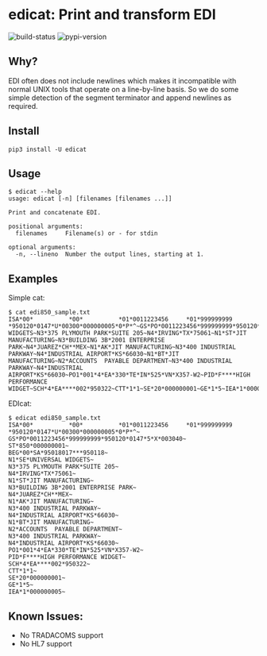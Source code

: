 # edicat: Print and transform EDI

![build-status](https://circleci.com/gh/notpeter/edicat.svg?style=shield&circle-token=:circle-token)
![pypi-version](https://img.shields.io/pypi/v/edicat.svg)

## Why?

EDI often does not include newlines which makes it incompatible with
normal UNIX tools that operate on a line-by-line basis.  So we do some
simple detection of the segment terminator and append newlines as required.

## Install

```
pip3 install -U edicat
```

## Usage

```shell
$ edicat --help
usage: edicat [-n] [filenames [filenames ...]]

Print and concatenate EDI.

positional arguments:
  filenames     Filename(s) or - for stdin

optional arguments:
  -n, --lineno  Number the output lines, starting at 1.
```

## Examples
Simple cat:
```shell
$ cat edi850_sample.txt
ISA*00*          *00*          *01*0011223456     *01*999999999      *950120*0147*U*00300*000000005*0*P*^~GS*PO*0011223456*999999999*950120*0147*5*X*003040~ST*850*000000001~BEG*00*SA*95018017***950118~N1*SE*UNIVERSAL WIDGETS~N3*375 PLYMOUTH PARK*SUITE 205~N4*IRVING*TX*75061~N1*ST*JIT MANUFACTURING~N3*BUILDING 3B*2001 ENTERPRISE PARK~N4*JUAREZ*CH**MEX~N1*AK*JIT MANUFACTURING~N3*400 INDUSTRIAL PARKWAY~N4*INDUSTRIAL AIRPORT*KS*66030~N1*BT*JIT MANUFACTURING~N2*ACCOUNTS  PAYABLE DEPARTMENT~N3*400 INDUSTRIAL PARKWAY~N4*INDUSTRIAL AIRPORT*KS*66030~PO1*001*4*EA*330*TE*IN*525*VN*X357-W2~PID*F****HIGH PERFORMANCE WIDGET~SCH*4*EA****002*950322~CTT*1*1~SE*20*000000001~GE*1*5~IEA*1*000000005~
```

EDIcat:
```shell
$ edicat edi850_sample.txt
ISA*00*          *00*          *01*0011223456     *01*999999999      *950120*0147*U*00300*000000005*0*P*^~
GS*PO*0011223456*999999999*950120*0147*5*X*003040~
ST*850*000000001~
BEG*00*SA*95018017***950118~
N1*SE*UNIVERSAL WIDGETS~
N3*375 PLYMOUTH PARK*SUITE 205~
N4*IRVING*TX*75061~
N1*ST*JIT MANUFACTURING~
N3*BUILDING 3B*2001 ENTERPRISE PARK~
N4*JUAREZ*CH**MEX~
N1*AK*JIT MANUFACTURING~
N3*400 INDUSTRIAL PARKWAY~
N4*INDUSTRIAL AIRPORT*KS*66030~
N1*BT*JIT MANUFACTURING~
N2*ACCOUNTS  PAYABLE DEPARTMENT~
N3*400 INDUSTRIAL PARKWAY~
N4*INDUSTRIAL AIRPORT*KS*66030~
PO1*001*4*EA*330*TE*IN*525*VN*X357-W2~
PID*F****HIGH PERFORMANCE WIDGET~
SCH*4*EA****002*950322~
CTT*1*1~
SE*20*000000001~
GE*1*5~
IEA*1*000000005~
```

## Known Issues:

* No TRADACOMS support
* No HL7 support
